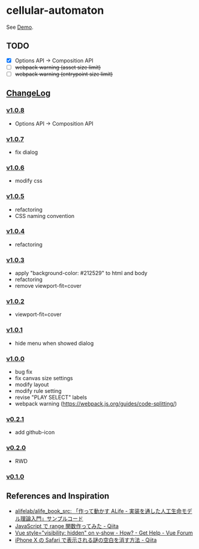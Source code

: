 # cellular-automaton

See [Demo](https://l1ck0h.github.io/cellular-automaton/).

## TODO

- [x] Options API → Composition API
- [ ] ~~webpack warning (asset size limit)~~
- [ ] ~~webpack warning (entrypoint size limit)~~

## [ChangeLog](https://github.com/l1ck0h/cellular-automaton/releases)

### [v1.0.8](https://github.com/l1ck0h/cellular-automaton/tree/v1.0.8)

- Options API → Composition API

### [v1.0.7](https://github.com/l1ck0h/cellular-automaton/tree/v1.0.7)

- fix dialog

### [v1.0.6](https://github.com/l1ck0h/cellular-automaton/tree/v1.0.6)

- modify css

### [v1.0.5](https://github.com/l1ck0h/cellular-automaton/tree/v1.0.5)

- refactoring
- CSS naming convention

### [v1.0.4](https://github.com/l1ck0h/cellular-automaton/tree/v1.0.4)

- refactoring

### [v1.0.3](https://github.com/l1ck0h/cellular-automaton/tree/v1.0.3)

- apply "background-color: #212529" to html and body
- refactoring
- remove viewport-fit=cover

### [v1.0.2](https://github.com/l1ck0h/cellular-automaton/tree/v1.0.2)

- viewport-fit=cover

### [v1.0.1](https://github.com/l1ck0h/cellular-automaton/tree/v1.0.1)

- hide menu when showed dialog

### [v1.0.0](https://github.com/l1ck0h/cellular-automaton/tree/v1.0.0)

- bug fix
- fix canvas size settings
- modify layout
- modify rule setting
- revise "PLAY SELECT" labels
- webpack warning (https://webpack.js.org/guides/code-splitting/)

### [v0.2.1](https://github.com/l1ck0h/cellular-automaton/tree/v0.2.1)

- add github-icon

### [v0.2.0](https://github.com/l1ck0h/cellular-automaton/tree/v0.2.0)

- RWD

### [v0.1.0](https://github.com/l1ck0h/cellular-automaton/tree/v0.1.0)

## References and Inspiration

- [alifelab/alife_book_src: 「作って動かす ALife - 実装を通した人工生命モデル理論入門」サンプルコード](https://github.com/alifelab/alife_book_src)
- [JavaScript で range 関数作ってみた - Qiita](https://qiita.com/RyutaKojima/items/168632d4980e65a285f3)
- [Vue style="visibility: hidden" on v-show - How? - Get Help - Vue Forum](https://forum.vuejs.org/t/vue-style-visibility-hidden-on-v-show-how/58293)
- [iPhone X の Safari で表示される謎の空白を消す方法 - Qiita](https://qiita.com/daisukeoda/items/2b8cc28f176e202976b7)
